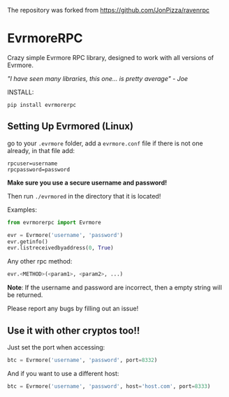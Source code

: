 The repository was forked from https://github.com/JonPizza/ravenrpc

# EvrmoreRPC

Crazy simple Evrmore RPC library, designed to work with all versions of Evrmore.

*"I have seen many libraries, this one... is pretty average" - Joe*

INSTALL:

```
pip install evrmorerpc
```

## Setting Up Evrmored (Linux)

go to your `.evrmore` folder, add a `evrmore.conf` file if there is not one already, in that file add:

```
rpcuser=username
rpcpassword=password
```

**Make sure you use a secure username and password!**

Then run `./evrmored` in the directory that it is located!

Examples:

```python
from evrmorerpc import Evrmore

evr = Evrmore('username', 'password')
evr.getinfo()
evr.listreceivedbyaddress(0, True)
```

Any other rpc method:

```python
evr.<METHOD>(<param1>, <param2>, ...)
```

**Note**: If the username and password are incorrect, then a empty string will be returned. 

Please report any bugs by filling out an issue!

## Use it with other cryptos too!!

Just set the port when accessing:

```python
btc = Evrmore('username', 'password', port=8332)
```

And if you want to use a different host:

```python
btc = Evrmore('username', 'password', host='host.com', port=8333)
```
